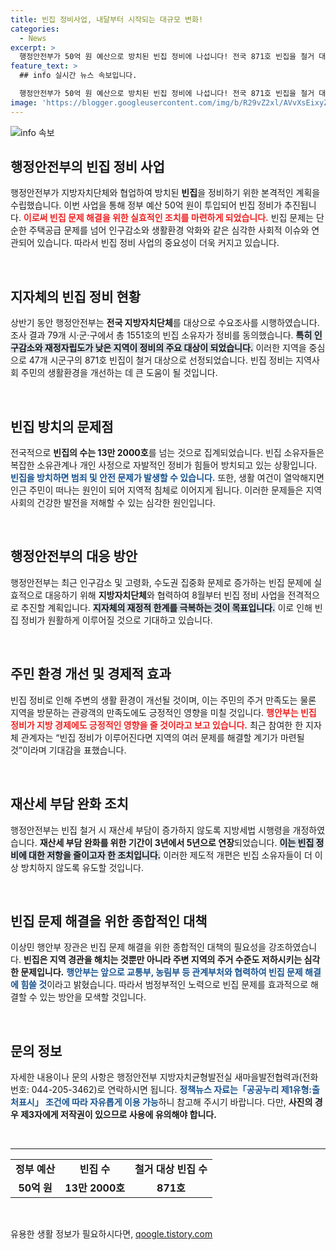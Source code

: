 ```yaml
---
title: 빈집 정비사업, 내달부터 시작되는 대규모 변화!
categories:
  - News
excerpt: >
  행정안전부가 50억 원 예산으로 방치된 빈집 정비에 나섭니다! 전국 871호 빈집을 철거 대상으로 선정하며, 주민 안전과 생활 환경 개선을 목표로 협력합니다. 방치된 빈집 문제, 이제 해결의 시작입니다!
feature_text: >
  ## info 실시간 뉴스 속보입니다.

  행정안전부가 50억 원 예산으로 방치된 빈집 정비에 나섭니다! 전국 871호 빈집을 철거 대상으로 선정하며, 주민 안전과 생활 환경 개선을 목표로 협력합니다. 방치된 빈집 문제, 이제 해결의 시작입니다!
image: 'https://blogger.googleusercontent.com/img/b/R29vZ2xl/AVvXsEixyZcFfHzMRdzZMjFBmAUKJYCLCGyLL1o632UiGVXcaFdKo_bkvkuCioo0uUKlGfBVcT3P84aROyZIXSBEx3Aw5nCQ3pTgDom1WDC4m8eifvWiAmWEEVb4x6G_l8C0QH225ldMjyaFvpxGEBGNO37VmDTDMHGhJPq73UglMfDca1-0aw/s1600/blogspot.png'
---
```


<p><img src="https://blogger.googleusercontent.com/img/b/R29vZ2xl/AVvXsEixyZcFfHzMRdzZMjFBmAUKJYCLCGyLL1o632UiGVXcaFdKo_bkvkuCioo0uUKlGfBVcT3P84aROyZIXSBEx3Aw5nCQ3pTgDom1WDC4m8eifvWiAmWEEVb4x6G_l8C0QH225ldMjyaFvpxGEBGNO37VmDTDMHGhJPq73UglMfDca1-0aw/s1600/blogspot.png" alt="info 속보" /></p>

<h2 data-ke-size="size26">행정안전부의 빈집 정비 사업</h2>

<p data-ke-size="size16">행정안전부가 지방자치단체와 협업하여 방치된 <b>빈집</b>을 정비하기 위한 본격적인 계획을 수립했습니다. 이번 사업을 통해 정부 예산 50억 원이 투입되어 빈집 정비가 추진됩니다. <b><span style="color: #ee2323;">이로써 빈집 문제 해결을 위한 실효적인 조치를 마련하게 되었습니다.</span></b> 빈집 문제는 단순한 주택공급 문제를 넘어 인구감소와 생활환경 악화와 같은 심각한 사회적 이슈와 연관되어 있습니다. 따라서 빈집 정비 사업의 중요성이 더욱 커지고 있습니다.</p>

<p data-ke-size="size16">&nbsp;</p>

<h2 data-ke-size="size26">지자체의 빈집 정비 현황</h2>

<p data-ke-size="size16">상반기 동안 행정안전부는 <b>전국 지방자치단체</b>를 대상으로 수요조사를 시행하였습니다. 조사 결과 79개 시·군·구에서 총 1551호의 빈집 소유자가 정비를 동의했습니다. <b><span style="background-color: #21538527;">특히 인구감소와 재정자립도가 낮은 지역이 정비의 주요 대상이 되었습니다.</span></b> 이러한 지역을 중심으로 47개 시군구의 871호 빈집이 철거 대상으로 선정되었습니다. 빈집 정비는 지역사회 주민의 생활환경을 개선하는 데 큰 도움이 될 것입니다.</p>

<p data-ke-size="size16">&nbsp;</p>

<h2 data-ke-size="size26">빈집 방치의 문제점</h2>

<p data-ke-size="size16">전국적으로 <b>빈집의 수는 13만 2000호</b>를 넘는 것으로 집계되었습니다. 빈집 소유자들은 복잡한 소유관계나 개인 사정으로 자발적인 정비가 힘들어 방치되고 있는 상황입니다. <b><span style="color: #1a5490;">빈집을 방치하면 범죄 및 안전 문제가 발생할 수 있습니다.</span></b> 또한, 생활 여건이 열악해지면 인근 주민이 떠나는 원인이 되어 지역적 침체로 이어지게 됩니다. 이러한 문제들은 지역사회의 건강한 발전을 저해할 수 있는 심각한 원인입니다.</p>

<p data-ke-size="size16">&nbsp;</p>

<h2 data-ke-size="size26">행정안전부의 대응 방안</h2>

<p data-ke-size="size16">행정안전부는 최근 인구감소 및 고령화, 수도권 집중화 문제로 증가하는 빈집 문제에 실효적으로 대응하기 위해 <b>지방자치단체</b>와 협력하여 8월부터 빈집 정비 사업을 전격적으로 추진할 계획입니다. <b><span style="background-color: #21538527;">지자체의 재정적 한계를 극복하는 것이 목표입니다.</span></b> 이로 인해 빈집 정비가 원활하게 이루어질 것으로 기대하고 있습니다.</p>

<p data-ke-size="size16">&nbsp;</p>

<h2 data-ke-size="size26">주민 환경 개선 및 경제적 효과</h2>

<p data-ke-size="size16">빈집 정비로 인해 주변의 생활 환경이 개선될 것이며, 이는 주민의 주거 만족도는 물론 지역을 방문하는 관광객의 만족도에도 긍정적인 영향을 미칠 것입니다. <b><span style="color: #ee2323;">행안부는 빈집 정비가 지방 경제에도 긍정적인 영향을 줄 것이라고 보고 있습니다.</span></b> 최근 참여한 한 지자체 관계자는 “빈집 정비가 이루어진다면 지역의 여러 문제를 해결할 계기가 마련될 것”이라며 기대감을 표했습니다.</p>

<p data-ke-size="size16">&nbsp;</p>

<h2 data-ke-size="size26">재산세 부담 완화 조치</h2>

<p data-ke-size="size16">행정안전부는 빈집 철거 시 재산세 부담이 증가하지 않도록 지방세법 시행령을 개정하였습니다. <b>재산세 부담 완화를 위한 기간이 3년에서 5년으로 연장</b>되었습니다. <b><span style="background-color: #21538527;">이는 빈집 정비에 대한 저항을 줄이고자 한 조치입니다.</span></b> 이러한 제도적 개편은 빈집 소유자들이 더 이상 방치하지 않도록 유도할 것입니다.</p>

<p data-ke-size="size16">&nbsp;</p>

<h2 data-ke-size="size26">빈집 문제 해결을 위한 종합적인 대책</h2>

<p data-ke-size="size16">이상민 행안부 장관은 빈집 문제 해결을 위한 종합적인 대책의 필요성을 강조하였습니다. <b>빈집은 지역 경관을 해치는 것뿐만 아니라 주변 지역의 주거 수준도 저하시키는 심각한 문제입니다.</b> <b><span style="color: #1a5490;">행안부는 앞으로 교통부, 농림부 등 관계부처와 협력하여 빈집 문제 해결에 힘쓸 것</span></b>이라고 밝혔습니다. 따라서 범정부적인 노력으로 빈집 문제를 효과적으로 해결할 수 있는 방안을 모색할 것입니다.</p>

<p data-ke-size="size16">&nbsp;</p>

<h2 data-ke-size="size26">문의 정보</h2>

<p data-ke-size="size16">자세한 내용이나 문의 사항은 행정안전부 지방자치균형발전실 새마을발전협력과(전화번호: 044-205-3462)로 연락하시면 됩니다. <b><span style="color: #1a5490;">정책뉴스 자료는「공공누리 제1유형:출처표시」 조건에 따라 자유롭게 이용 가능</span></b>하니 참고해 주시기 바랍니다. 다만, <b>사진의 경우 제3자에게 저작권이 있으므로 사용에 유의해야 합니다.</b></p>

<p data-ke-size="size16">&nbsp;</p>

<hr /> 

<table style="width: 100%;">
    <tr>
        <td style="text-align: center; height: 17px;"><b>정부 예산</b></td>
        <td style="text-align: center; height: 17px;"><b>빈집 수</b></td>
        <td style="text-align: center; height: 17px;"><b>철거 대상 빈집 수</b></td>
    </tr>
    <tr>
        <td style="text-align: center; height: 17px;"><b>50억 원</b></td>
        <td style="text-align: center; height: 17px;"><b>13만 2000호</b></td>
        <td style="text-align: center; height: 17px;"><b>871호</b></td>
    </tr>
</table>

<p data-ke-size="size16">&nbsp;</p>
유용한 생활 정보가 필요하시다면, <a href="https://qoogle.tistory.com" rel="dofollow">qoogle.tistory.com</a>


